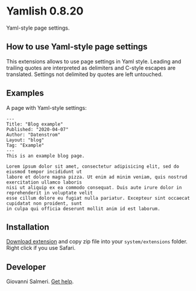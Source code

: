 Yamlish 0.8.20
=================
Yaml-style page settings.

## How to use Yaml-style page settings

This extensions allows to use page settings in Yaml style. Leading and trailing quotes are interpreted as delimiters and C-style escapes are translated. Settings not delimited by quotes are left untouched.

## Examples

A page with Yaml-style settings:

```
---
Title: "Blog example"
Published: "2020-04-07"
Author: "Datenstrom"
Layout: "blog"
Tag: "Example"
---
This is an example blog page.

Lorem ipsum dolor sit amet, consectetur adipisicing elit, sed do eiusmod tempor incididunt ut 
labore et dolore magna pizza. Ut enim ad minim veniam, quis nostrud exercitation ullamco laboris 
nisi ut aliquip ex ea commodo consequat. Duis aute irure dolor in reprehenderit in voluptate velit 
esse cillum dolore eu fugiat nulla pariatur. Excepteur sint occaecat cupidatat non proident, sunt 
in culpa qui officia deserunt mollit anim id est laborum.
```

## Installation

[Download extension](https://github.com/GiovanniSalmeri/yellow-yamlish/archive/master.zip) and copy zip file into your `system/extensions` folder. Right click if you use Safari.

## Developer

Giovanni Salmeri. [Get help](https://github.com/GiovanniSalmeri/yellow-yamlish/issues).
